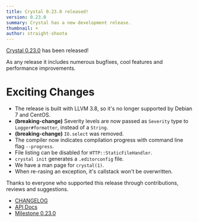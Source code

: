 ```yaml
---
title: Crystal 0.23.0 released!
version: 0.23.0
summary: Crystal has a new development release.
thumbnail: +
author: straight-shoota
---
```


[Crystal 0.23.0](https://github.com/crystal-lang/crystal/releases/tag/0.23.0) has been released!

As any release it includes numerous bugfixes, cool features and performance improvements.

# Exciting Changes

- The release is built with LLVM 3.8, so it's no longer supported by Debian 7 and CentOS.
- **(breaking-change)** Severity levels are now passed as `Severity` type to `Logger#formatter`, instead of a `String`.
- **(breaking-change)** `IO.select` was removed.
- The compiler now indicates compilation progress with command line flag `--progress`.
- File listing can be disabled for `HTTP::StaticFileHandler`.
- `crystal init` generates a `.editorconfig` file.
- We have a man page for `crystal(1)`.
- When re-rasing an exception, it's callstack won't be overwritten.

Thanks to everyone who supported this release through contributions, reviews and suggestions.

- [CHANGELOG](https://github.com/crystal-lang/crystal/releases/tag/0.23.0)
- [API Docs](https://crystal-lang.org/api/0.23.0)
- [Milestone 0.23.0](https://github.com/crystal-lang/crystal/issues?q=milestone%3A0.23.0)

